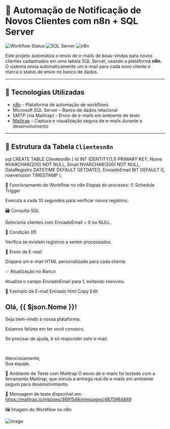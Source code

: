 # 🚀 Automação de Notificação de Novos Clientes com n8n + SQL Server

![Workflow Status](https://img.shields.io/badge/automação-ativa-brightgreen)
![SQL Server](https://img.shields.io/badge/banco-SQL--Server-4479A1)
![n8n](https://img.shields.io/badge/n8n-automação-orange)

Este projeto automatiza o envio de e-mails de boas-vindas para novos clientes cadastrados em uma tabela SQL Server, usando a plataforma **n8n**. O sistema envia automaticamente um e-mail para cada novo cliente e marca o status de envio no banco de dados.

---

## 🧩 Tecnologias Utilizadas

- [n8n](https://n8n.io) – Plataforma de automação de workflows
- Microsoft SQL Server – Banco de dados relacional
- SMTP (via Mailtrap) – Envio de e-mails em ambiente de teste
- [Mailtrap](https://mailtrap.io) – Captura e visualização segura de e-mails durante o desenvolvimento

---

## 📂 Estrutura da Tabela `Clientesn8n`

sql
CREATE TABLE Clientesn8n (
  Id INT IDENTITY(1,1) PRIMARY KEY,
  Nome NVARCHAR(200) NOT NULL,
  Email NVARCHAR(200) NOT NULL,
  DataRegistro DATETIME DEFAULT GETDATE(),
  EnviadoEmail BIT DEFAULT 0,
  rowverssion TIMESTAMP
); 


🔁 Funcionamento do Workflow no n8n
Etapas do processo:
⏰ Schedule Trigger

Executa a cada 10 segundos para verificar novos registros.

🗃️ Consulta SQL

Seleciona clientes com EnviadoEmail = 0 ou NULL.

🔎 Condição (If)

Verifica se existem registros a serem processados.

📧 Envio de E-mail

Dispara um e-mail HTML personalizado para cada cliente.

✅ Atualização no Banco

Atualiza o campo EnviadoEmail para 1, evitando reenvios.

💌 Exemplo de E-mail Enviado
html
Copy
Edit
<html>
  <body>
    <h2>Olá, {{ $json.Nome }}!</h2>
    <p>Seja bem-vindo à nossa plataforma.</p>
    <p>Estamos felizes em ter você conosco.</p>
    <p>Se precisar de ajuda, é só responder este e-mail.</p>
    <br>
    <p>Atenciosamente,<br>Sua equipe.</p>
  </body>
</html>
🧪 Ambiente de Teste com Mailtrap
O envio de e-mails foi testado com a ferramenta Mailtrap, que simula a entrega real de e-mails em ambiente seguro para desenvolvimento.

🔗 Mensagem de teste disponível em:
https://mailtrap.io/inboxes/3691548/messages/4875964889

🖼️ Imagem do Workflow no n8n

![image](https://github.com/user-attachments/assets/03db1a4f-0da1-4d99-ad02-1256d17770dd)

